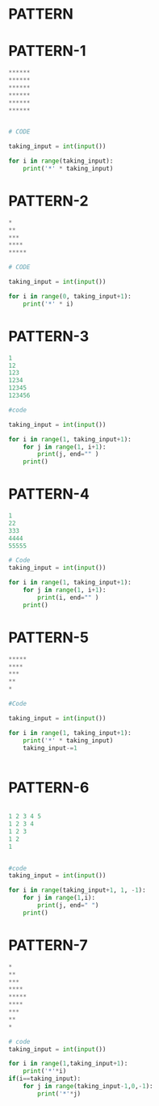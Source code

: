 # PATTERN

# PATTERN-1
```python
******
******
******
******
******
******


# CODE

taking_input = int(input())

for i in range(taking_input):
    print('*' * taking_input)
```

# PATTERN-2

```python
*
**
***
****
*****

# CODE

taking_input = int(input())

for i in range(0, taking_input+1):
    print('*' * i)
```

# PATTERN-3

```python
1
12
123
1234
12345
123456

#code

taking_input = int(input())

for i in range(1, taking_input+1):
    for j in range(1, i+1):
        print(j, end="" )
    print()
```

# PATTERN-4

```python
1
22
333
4444
55555

# Code
taking_input = int(input())

for i in range(1, taking_input+1):
    for j in range(1, i+1):
        print(i, end="" )
    print()
```

# PATTERN-5

```python
*****
****
***
**
*

#Code

taking_input = int(input())

for i in range(1, taking_input+1):
    print('*' * taking_input)
    taking_input-=1
   
```
# PATTERN-6

```python

1 2 3 4 5 
1 2 3 4 
1 2 3 
1 2 
1 


#code
taking_input = int(input())

for i in range(taking_input+1, 1, -1):
    for j in range(1,i):
        print(j, end=" ")
    print()
```

# PATTERN-7
```python
*
**
***
****
*****
****
***
**
*

# code
taking_input = int(input())

for i in range(1,taking_input+1):
    print('*'*i)
if(i==taking_input):
    for j in range(taking_input-1,0,-1):
        print('*'*j)

```
